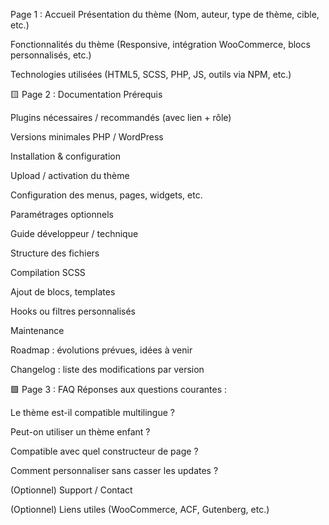  Page 1 : Accueil
Présentation du thème
(Nom, auteur, type de thème, cible, etc.)

Fonctionnalités du thème
(Responsive, intégration WooCommerce, blocs personnalisés, etc.)

Technologies utilisées
(HTML5, SCSS, PHP, JS, outils via NPM, etc.)

🟨 Page 2 : Documentation
Prérequis

Plugins nécessaires / recommandés (avec lien + rôle)

Versions minimales PHP / WordPress

Installation & configuration

Upload / activation du thème

Configuration des menus, pages, widgets, etc.

Paramétrages optionnels

Guide développeur / technique

Structure des fichiers

Compilation SCSS

Ajout de blocs, templates

Hooks ou filtres personnalisés

Maintenance

Roadmap : évolutions prévues, idées à venir

Changelog : liste des modifications par version

🟩 Page 3 : FAQ
Réponses aux questions courantes :

Le thème est-il compatible multilingue ?

Peut-on utiliser un thème enfant ?

Compatible avec quel constructeur de page ?

Comment personnaliser sans casser les updates ?

(Optionnel) Support / Contact

(Optionnel) Liens utiles (WooCommerce, ACF, Gutenberg, etc.)